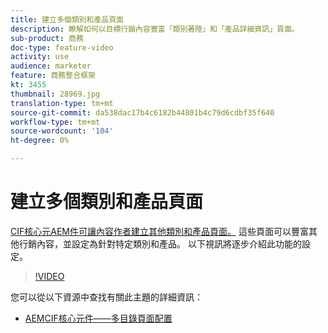 ```yaml
---
title: 建立多個類別和產品頁面
description: 瞭解如何以目標行銷內容豐富「類別著陸」和「產品詳細資訊」頁面。
sub-product: 商務
doc-type: feature-video
activity: use
audience: marketer
feature: 商務整合框架
kt: 3455
thumbnail: 28969.jpg
translation-type: tm+mt
source-git-commit: da538dac17b4c6182b44801b4c79d6cdbf35f640
workflow-type: tm+mt
source-wordcount: '104'
ht-degree: 0%

---
```


# 建立多個類別和產品頁面

[CIF核心元AEM件可讓內容作者建立其他類別和產品頁面。](https://github.com/adobe/aem-core-cif-components) 這些頁面可以豐富其他行銷內容，並設定為針對特定類別和產品。 以下視訊將逐步介紹此功能的設定。

>[!VIDEO](https://video.tv.adobe.com/v/28969/?quality=12)

您可以從以下資源中查找有關此主題的詳細資訊：

- [AEMCIF核心元件——多目錄頁面配置](https://github.com/adobe/aem-core-cif-components/wiki/configuration#multi-catalog-page-template-configuration)
